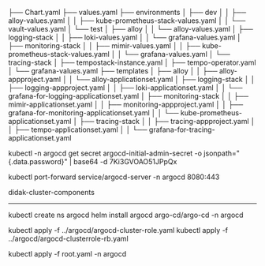 ├── Chart.yaml
├── values.yaml
├── environments
│   ├── dev
│   │   ├── alloy-values.yaml
│   │   ├── kube-prometheus-stack-values.yaml
│   │   └── vault-values.yaml
│   └── test
│       ├── alloy
│       │   └── alloy-values.yaml
│       ├── logging-stack
│       │   ├── loki-values.yaml
│       │   └── grafana-values.yaml
│       ├── monitoring-stack
│       │   ├── mimir-values.yaml
│       │   ├── kube-prometheus-stack-values.yaml
│       │   └── grafana-values.yaml
│       └── tracing-stack
│           ├── tempostack-instance.yaml
│           ├── tempo-operator.yaml
│           └── grafana-values.yaml
├── templates
│   ├── alloy
│   │   ├── alloy-appproject.yaml
│   │   └── alloy-applicationset.yaml
│   ├── logging-stack
│   │   ├── logging-appproject.yaml
│   │   ├── loki-applicationset.yaml
│   │   └── grafana-for-logging-applicationset.yaml
│   ├── monitoring-stack
│   │   ├── mimir-applicationset.yaml
│   │   ├── monitoring-appproject.yaml
│   │   ├── grafana-for-monitoring-applicationset.yaml
│   │   └── kube-prometheus-applicationset.yaml
│   ├── tracing-stack
│   │   ├── tracing-appproject.yaml
│   │   ├── tempo-applicationset.yaml
│   │   └── grafana-for-tracing-applicationset.yaml




kubectl -n argocd get secret argocd-initial-admin-secret -o jsonpath="{.data.password}" | base64 -d
7Ki3GVOAO51JPpQx

kubectl port-forward service/argocd-server -n argocd 8080:443

didak-cluster-components


---

kubectl create ns argocd
helm install argocd  argo-cd/argo-cd  -n argocd

kubectl apply -f ../argocd/argocd-cluster-role.yaml
kubectl apply -f ../argocd/argocd-clusterrole-rb.yaml

kubectl apply -f root.yaml -n argocd

